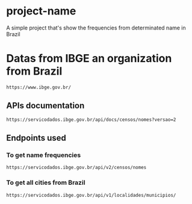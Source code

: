 # project-name
A simple project that's show the frequencies from determinated name in Brazil

# Datas from IBGE an organization from Brazil
```https://www.ibge.gov.br/```

## APIs documentation
```https://servicodados.ibge.gov.br/api/docs/censos/nomes?versao=2```

## Endpoints used

### To get name frequencies ###
```https://servicodados.ibge.gov.br/api/v2/censos/nomes```

### To get all cities from Brazil ###
```https://servicodados.ibge.gov.br/api/v1/localidades/municipios/```
